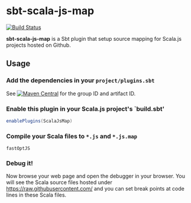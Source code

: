 # sbt-scala-js-map

[![Build Status](https://travis-ci.org/ThoughtWorksInc/sbt-scala-js-map.svg?branch=master)](https://travis-ci.org/ThoughtWorksInc/sbt-scala-js-map)

**sbt-scala-js-map** is a Sbt plugin that setup source mapping for Scala.js projects hosted on Github.

## Usage

### Add the dependencies in your `project/plugins.sbt`

See [![Maven Central](https://maven-badges.herokuapp.com/maven-central/com.thoughtworks.sbt-scala-js-map/sbt-scala-js-map_2.10_0.13/badge.svg)](https://maven-badges.herokuapp.com/maven-central/com.thoughtworks.sbt-scala-js-map/sbt-scala-js-map_2.10_0.13) for the group ID and artifact ID.

### Enable this plugin in your Scala.js project's `build.sbt'

``` sbt
enablePlugins(ScalaJsMap)
```

### Compile your Scala files to `*.js` and `*.js.map`

```
fastOptJS
```

### Debug it!

Now browse your web page and open the debugger in your browser. You will see the Scala source files hosted under https://raw.githubusercontent.com/ and you can set break points at code lines in these Scala files.
